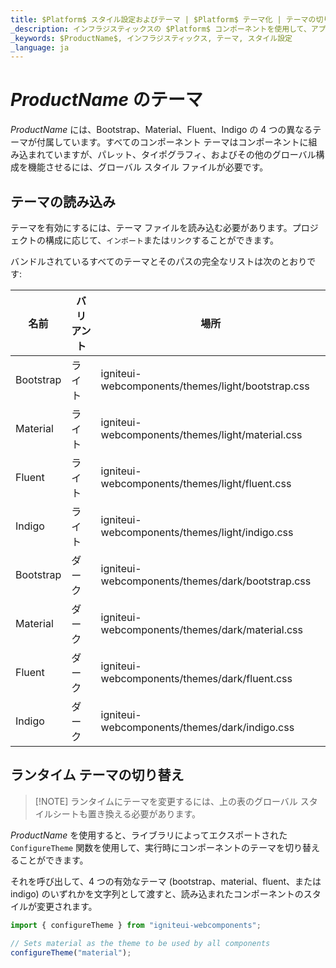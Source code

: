 ```yaml
---
title: $Platform$ スタイル設定およびテーマ | $Platform$ テーマ化 | テーマの切り替え | インフラジスティックス
_description: インフラジスティックスの $Platform$ コンポーネントを使用して、アプリを作成し、世界最速の仮想化されたリアルタイムの $Platform$ データ グリッドとストリーミングのファイナンシャルおよびビジネスと チャートを使用して、データの視覚化を改善します。
_keywords: $ProductName$, インフラジスティックス, テーマ, スタイル設定
_language: ja
---
```


# $ProductName$ のテーマ

$ProductName$ には、Bootstrap、Material、Fluent、Indigo の 4 つの異なるテーマが付属しています。すべてのコンポーネント テーマはコンポーネントに組み込まれていますが、パレット、タイポグラフィ、およびその他のグローバル構成を機能させるには、グローバル スタイル ファイルが必要です。

## テーマの読み込み

テーマを有効にするには、テーマ ファイルを読み込む必要があります。プロジェクトの構成に応じて、`インポート`または`リンク`することができます。

バンドルされているすべてのテーマとそのパスの完全なリストは次のとおりです:

| 名前        | バリアント | 場所                                        |
| ----------- | ------- | ------------------------------------------------- |
| Bootstrap   | ライト   | igniteui-webcomponents/themes/light/bootstrap.css |
| Material    | ライト   | igniteui-webcomponents/themes/light/material.css  |
| Fluent      | ライト   | igniteui-webcomponents/themes/light/fluent.css    |
| Indigo      | ライト   | igniteui-webcomponents/themes/light/indigo.css    |
| Bootstrap   | ダーク    | igniteui-webcomponents/themes/dark/bootstrap.css  |
| Material    | ダーク    | igniteui-webcomponents/themes/dark/material.css   |
| Fluent      | ダーク    | igniteui-webcomponents/themes/dark/fluent.css     |
| Indigo      | ダーク    | igniteui-webcomponents/themes/dark/indigo.css     |


## ランタイム テーマの切り替え

> [!NOTE] ランタイムにテーマを変更するには、上の表のグローバル スタイルシートも置き換える必要があります。

$ProductName$ を使用すると、ライブラリによってエクスポートされた `ConfigureTheme` 関数を使用して、実行時にコンポーネントのテーマを切り替えることができます。

それを呼び出して、4 つの有効なテーマ (bootstrap、material、fluent、または indigo) のいずれかを文字列として渡すと、読み込まれたコンポーネントのスタイルが変更されます。

```ts
import { configureTheme } from "igniteui-webcomponents";

// Sets material as the theme to be used by all components
configureTheme("material");
```

